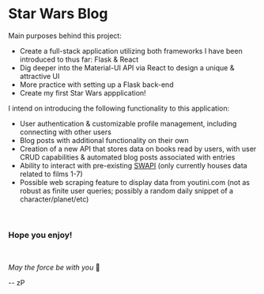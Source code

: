 # Star Wars Blog



Main purposes behind this project:
- Create a full-stack application utilizing both frameworks I have been introduced to thus far: Flask & React
- Dig deeper into the Material-UI API via React to design a unique & attractive UI
- More practice with setting up a Flask back-end
- Create my first Star Wars appplication!


I intend on introducing the following functionality to this application:
- User authentication & customizable profile management, including connecting with other users
- Blog posts with additional functionality on their own
- Creation of a new API that stores data on books read by users, with user CRUD capabilities & automated blog posts associated with entries
- Ability to interact with pre-existing [SWAPI](https://swapi.dev/) (only currently houses data related to films 1-7)
- Possible web scraping feature to display data from youtini.com (not as robust as finite user queries; possibly a random daily snippet of a character/planet/etc)

<br>

### Hope you enjoy!

<br>

<em>May the force be with you</em> :milky_way:

 -- zP
